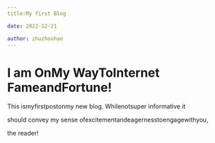 ```yaml
---
title:My first Blog

date: 2022-12-21

author: zhuzhouhao
---
```


# I am OnMy WayToInternet FameandFortune!

This ismyfirstpostonmy new blog. Whilenotsuper informative it

should convey my sense ofexcitementandeagernesstoengagewithyou,

the reader!
